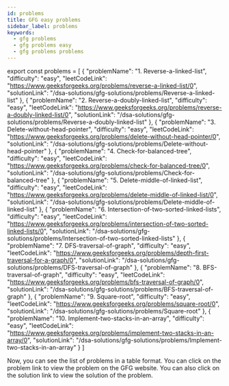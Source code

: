 ```yaml
---
id: problems
title: GFG easy problems
sidebar_label: problems
keywords:
  - gfg problems
  - gfg problems easy
  - gfg problems problems
---
```



export const problems = [
  {
    "problemName": "1. Reverse-a-linked-list",
    "difficulty": "easy",
    "leetCodeLink": "https://www.geeksforgeeks.org/problems/reverse-a-linked-list/0",
    "solutionLink": "/dsa-solutions/gfg-solutions/problems/Reverse-a-linked-list"
  },
    {
        "problemName": "2. Reverse-a-doubly-linked-list",
        "difficulty": "easy",
        "leetCodeLink": "https://www.geeksforgeeks.org/problems/reverse-a-doubly-linked-list/0",
        "solutionLink": "/dsa-solutions/gfg-solutions/problems/Reverse-a-doubly-linked-list"
    },
    {
        "problemName": "3. Delete-without-head-pointer",
        "difficulty": "easy",
        "leetCodeLink": "https://www.geeksforgeeks.org/problems/delete-without-head-pointer/0",
        "solutionLink": "/dsa-solutions/gfg-solutions/problems/Delete-without-head-pointer"
    },
    {
        "problemName": "4. Check-for-balanced-tree",
        "difficulty": "easy",
        "leetCodeLink": "https://www.geeksforgeeks.org/problems/check-for-balanced-tree/0",
        "solutionLink": "/dsa-solutions/gfg-solutions/problems/Check-for-balanced-tree"
    },
    {
        "problemName": "5. Delete-middle-of-linked-list",
        "difficulty": "easy",
        "leetCodeLink": "https://www.geeksforgeeks.org/problems/delete-middle-of-linked-list/0",
        "solutionLink": "/dsa-solutions/gfg-solutions/problems/Delete-middle-of-linked-list"
    },
    {
        "problemName": "6. Intersection-of-two-sorted-linked-lists",
        "difficulty": "easy",
        "leetCodeLink": "https://www.geeksforgeeks.org/problems/intersection-of-two-sorted-linked-lists/0",
        "solutionLink": "/dsa-solutions/gfg-solutions/problems/Intersection-of-two-sorted-linked-lists"
    },
    {
        "problemName": "7. DFS-traversal-of-graph",
        "difficulty": "easy",
        "leetCodeLink": "https://www.geeksforgeeks.org/problems/depth-first-traversal-for-a-graph/0",
        "solutionLink": "/dsa-solutions/gfg-solutions/problems/DFS-traversal-of-graph"
    },
    {
        "problemName": "8. BFS-traversal-of-graph",
        "difficulty": "easy",
        "leetCodeLink": "https://www.geeksforgeeks.org/problems/bfs-traversal-of-graph/0",
        "solutionLink": "/dsa-solutions/gfg-solutions/problems/BFS-traversal-of-graph"
    },
    {
        "problemName": "9. Square-root",
        "difficulty": "easy",
        "leetCodeLink": "https://www.geeksforgeeks.org/problems/square-root/0",
        "solutionLink": "/dsa-solutions/gfg-solutions/problems/Square-root"
    },
    {
        "problemName": "10. Implement-two-stacks-in-an-array",
        "difficulty": "easy",
        "leetCodeLink": "https://www.geeksforgeeks.org/problems/implement-two-stacks-in-an-array/0",
        "solutionLink": "/dsa-solutions/gfg-solutions/problems/Implement-two-stacks-in-an-array"
    }
]

<Table 
    title=""
    data={problems}
    isSorted={false}
    collectionLink="https://www.geeksforgeeks.org/"
/>

Now, you can see the list of problems in a table format. You can click on the problem link to view the problem on the GFG website. You can also click on the solution link to view the solution of the problem.
